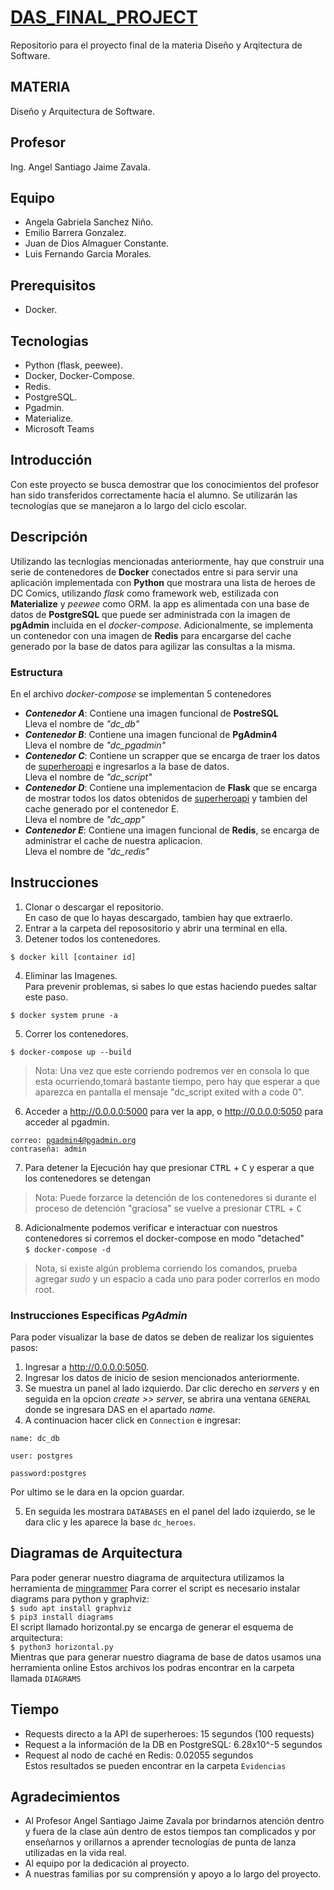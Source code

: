 # [DAS_FINAL_PROJECT](https://github.com/EmilioBG1997/DAS_FINAL_PROJECT)
Repositorio para el proyecto final de la materia Diseño y Arqitectura de Software.

## MATERIA
Diseño y Arquitectura de Software.

## Profesor
Ing. Angel Santiago Jaime Zavala.

## Equipo
- Angela Gabriela Sanchez Niño.
- Emilio Barrera Gonzalez.
- Juan de Dios Almaguer Constante.
- Luis Fernando Garcia Morales.

## Prerequisitos
- Docker.

## Tecnologias
- Python (flask, peewee).
- Docker, Docker-Compose.
- Redis.
- PostgreSQL.
- Pgadmin.
- Materialize.
- Microsoft Teams

## Introducción
Con este proyecto se busca demostrar que los conocimientos del profesor han sido transferidos correctamente hacia el alumno.
Se utilizarán las tecnologías que se manejaron a lo largo del ciclo escolar.

## Descripción
Utilizando las tecnlogías mencionadas anteriormente, hay que construir una serie de contenedores de **Docker** conectados entre si para servir una aplicación implementada con **Python** que mostrara una lista de heroes de DC Comics, utilizando *flask* como framework web, estilizada con **Materialize** y *peewee* como ORM. la app es alimentada con una base de datos de **PostgreSQL** que puede ser administrada con la imagen de **pgAdmin** incluida en el *docker-compose*. Adicionalmente, se implementa un contenedor con una imagen de **Redis** para encargarse del cache generado por la base de datos para agilizar las consultas a la misma.  
 

### Estructura
En el archivo *docker-compose* se implementan 5 contenedores
- ***Contenedor A***: Contiene una imagen funcional de **PostreSQL**  
Lleva el nombre de *"dc_db"*
- ***Contenedor B***: Contiene una imagen funcional de **PgAdmin4**  
Lleva el nombre de *"dc_pgadmin"*
- ***Contenedor C***: Contiene un scrapper que se encarga de traer los datos de [superheroapi](https://superheroapi.com/) e ingresarlos a la base de datos.  
Lleva el nombre de *"dc_script"*
- ***Contenedor D***: Contiene una implementacion de **Flask** que se encarga de mostrar todos los datos obtenidos de [superheroapi](https://superheroapi.com/) y tambien del cache generado por el contenedor E.  
Lleva el nombre de *"dc_app"*
- ***Contenedor E***: Contiene una imagen funcional de **Redis**, se encarga de administrar el cache de nuestra aplicacion.  
Lleva el nombre de *"dc_redis"*



## Instrucciones
1. Clonar o descargar el repositorio.<br>
En caso de que lo hayas descargado, tambien hay que extraerlo.
2. Entrar a la carpeta del reposositorio y abrir una terminal en ella.
3. Detener todos los contenedores.  

<code>$ docker kill [container id]</code>

4. Eliminar las Imagenes.<br>
Para prevenir problemas, si sabes lo que estas haciendo puedes saltar este paso.

<code>$ docker system prune -a</code>

5. Correr los contenedores.

<code>$ docker-compose up --build</code>

>Nota: Una vez que este corriendo podremos ver en consola lo que esta ocurriendo,tomará bastante tiempo, pero hay que esperar a que aparezca en pantalla el mensaje "dc_script exited with a code 0".

6. Acceder a http://0.0.0.0:5000 para ver la app, o http://0.0.0.0:5050 para acceder al pgadmin.

<code>correo: pgadmin4@pgadmin.org</code>  
<code>contraseña: admin</code>

7. Para detener la Ejecución hay que presionar <kbd>CTRL</kbd> + <kbd>C</kbd> y esperar a que los contenedores se detengan

>Nota: Puede forzarce la detención de los contenedores si durante el proceso de detención "graciosa" se vuelve a presionar <kbd>CTRL</kbd> + <kbd>C</kbd>

8. Adicionalmente podemos verificar e interactuar con nuestros contenedores si corremos el docker-compose en modo "detached"  
<code>$ docker-compose -d</code>

>Nota, si existe algún problema corriendo los comandos, prueba agregar *sudo* y un espacio a cada uno para poder correrlos en modo root.

### Instrucciones Especificas *PgAdmin*
Para poder visualizar la base de datos se deben de realizar los siguientes pasos:
1. Ingresar a http://0.0.0.0:5050.
2. Ingresar los datos de inicio de sesion mencionados anteriormente.
3. Se muestra un panel al lado izquierdo. Dar clic derecho en *servers* y en seguida en la opcion *create >> server*, se abrira una ventana <code>GENERAL</code> donde se ingresara DAS en el apartado *name*.
4. A continuacion hacer click en <code>Connection</code> e ingresar:

<code>name: dc_db</code>

<code>user: postgres</code>

<code>password:postgres</code>

Por ultimo se le dara en la opcion guardar.

5. En seguida les mostrara <code>DATABASES</code> en el panel del lado izquierdo, se le dara clic y les aparece la base <code>dc_heroes</code>.

## Diagramas de Arquitectura
Para poder generar nuestro diagrama de arquitectura utilizamos la herramienta de [mingrammer](https://diagrams.mingrammer.com/)
Para correr el script es necesario instalar diagrams para python y graphviz:  
<code>$ sudo apt install graphviz</code>  
<code>$ pip3 install diagrams</code>  
El script llamado horizontal.py se encarga de generar el esquema de arquitectura:  
<code>$ python3  horizontal.py</code>  
Mientras que para generar nuestro diagrama de base de datos usamos una herramienta online
Estos archivos los podras encontrar en la carpeta llamada  <code>DIAGRAMS</code>

## Tiempo
- Requests directo a la API de superheroes: 15 segundos (100 requests)
- Request a la información de la DB en PostgreSQL: 6.28x10^-5 segundos
- Request al nodo de caché en Redis: 0.02055 segundos  
Estos resultados se pueden encontrar en la carpeta <code>Evidencias</code>

## Agradecimientos
- Al Profesor Angel Santiago Jaime Zavala por brindarnos atención dentro y fuera de la clase aún dentro de estos tiempos tan complicados y por enseñarnos y orillarnos a aprender tecnologías de punta de lanza utilizadas en la vida real.
- Al equipo por la dedicación al proyecto.
- A nuestras familias por su comprensión y apoyo a lo largo del proyecto.

